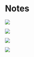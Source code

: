 # Notes

![](https://github.com/MKesenheimer/fault-injection-library/blob/master/stm32l0-glitching/images/picoglitcher-bootloader-glitching.png)

![](https://github.com/MKesenheimer/fault-injection-library/blob/master/stm32l0-glitching/images/1-init-bootloader.png)

![](https://github.com/MKesenheimer/fault-injection-library/blob/master/stm32l0-glitching/images/2-memread-cmd.png)

![](https://github.com/MKesenheimer/fault-injection-library/blob/master/stm32l0-glitching/images/4-number-of-bytes-cmd.png)
